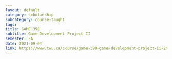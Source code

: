 ```yaml
---
layout: default
category: scholarship
subcategory: course-taught
tags:
title: GAME 390
subtitle: Game Development Project II
semester: FA
date: 2021-09-04
link: https://www.twu.ca/course/game-390-game-development-project-ii-2021-2022
---
```

